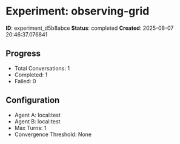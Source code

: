 # Experiment: observing-grid

**ID**: experiment_d5b8abce
**Status**: completed
**Created**: 2025-08-07 20:46:37.076841

## Progress

- Total Conversations: 1
- Completed: 1
- Failed: 0

## Configuration

- Agent A: local:test
- Agent B: local:test
- Max Turns: 1
- Convergence Threshold: None
